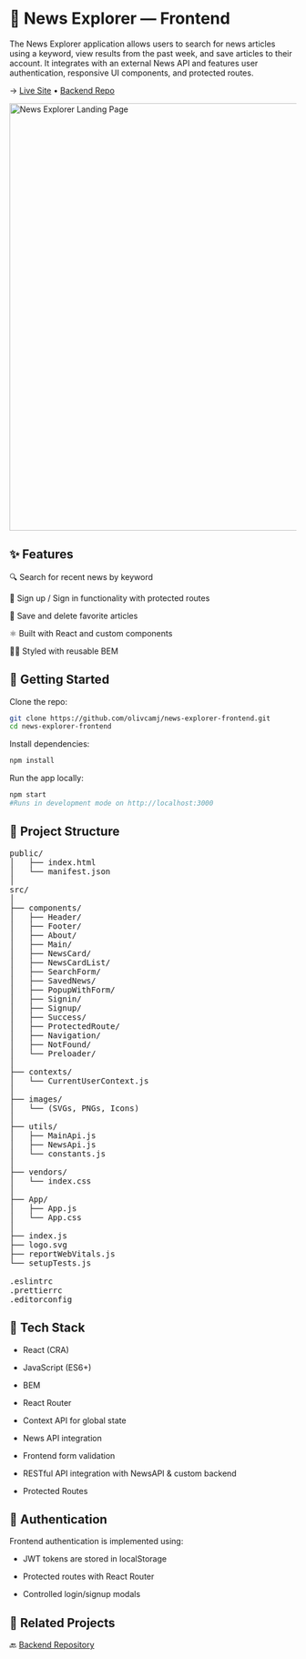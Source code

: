 # 📰 News Explorer — Frontend
The News Explorer application allows users to search for news articles using a keyword, view results from the past week, and save articles to their account. It integrates with an external News API and features user authentication, responsive UI components, and protected routes.

→ [Live Site]() • [Backend Repo](https://github.com/olivcamj/news-explorer-api) 



<img width="751" alt="News Explorer Landing Page" src="https://user-images.githubusercontent.com/34360644/131021774-bce81694-4a85-48b8-b4fc-593783fd2cc6.png">


## ✨ Features
🔍 Search for recent news by keyword

👤 Sign up / Sign in functionality with protected routes

💾 Save and delete favorite articles

⚛️ Built with React and custom components

💅🏿 Styled with reusable BEM


## 🚀 Getting Started

Clone the repo:

```bash
git clone https://github.com/olivcamj/news-explorer-frontend.git
cd news-explorer-frontend
```
Install dependencies:

```bash
npm install
```
Run the app locally:

```bash
npm start
#Runs in development mode on http://localhost:3000
```

## 📁 Project Structure
<pre>
public/
│   ├── index.html
│   └── manifest.json
│
src/
│
├── components/
│   ├── Header/
│   ├── Footer/
│   ├── About/
│   ├── Main/
│   ├── NewsCard/
│   ├── NewsCardList/
│   ├── SearchForm/
│   ├── SavedNews/
│   ├── PopupWithForm/
│   ├── Signin/
│   ├── Signup/
│   ├── Success/
│   ├── ProtectedRoute/
│   ├── Navigation/
│   ├── NotFound/
│   └── Preloader/
│
├── contexts/
│   └── CurrentUserContext.js
│
├── images/
│   └── (SVGs, PNGs, Icons)
│
├── utils/
│   ├── MainApi.js
│   ├── NewsApi.js
│   └── constants.js
│
├── vendors/
│   └── index.css
│
├── App/
│   ├── App.js
│   └── App.css
│
├── index.js
├── logo.svg
├── reportWebVitals.js
└── setupTests.js

.eslintrc  
.prettierrc  
.editorconfig  
</pre>

## 🧠 Tech Stack
- React (CRA)
  
- JavaScript (ES6+)
  
- BEM
  
- React Router
  
- Context API for global state
  
- News API integration
  
- Frontend form validation
  
- RESTful API integration with NewsAPI & custom backend
  
- Protected Routes


## 🔐 Authentication
Frontend authentication is implemented using:

- JWT tokens are stored in localStorage

- Protected routes with React Router

- Controlled login/signup modals

## 🔗 Related Projects
🔙 [Backend Repository](https://github.com/olivcamj/news-explorer-api) 

